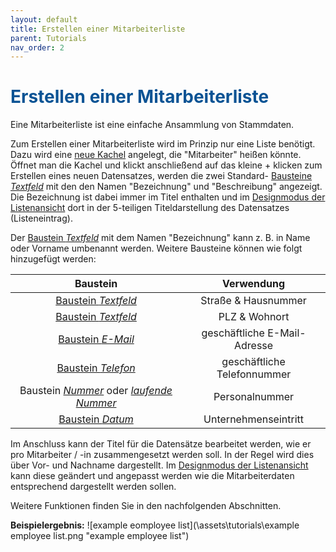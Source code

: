 ```yaml
---
layout: default
title: Erstellen einer Mitarbeiterliste
parent: Tutorials
nav_order: 2
---
```


# <span style="color:#0b5394">**Erstellen einer Mitarbeiterliste**</span>

Eine Mitarbeiterliste ist eine einfache Ansammlung von Stammdaten.

Zum Erstellen einer Mitarbeiterliste wird im Prinzip nur eine Liste benötigt. Dazu wird eine
[neue Kachel](/docs/design-mode-settings.html#arbeitsbereich)
angelegt, die "Mitarbeiter" heißen könnte. Öffnet man die Kachel und klickt anschließend auf das kleine +
klicken zum Erstellen eines neuen Datensatzes, werden die zwei Standard-
[Bausteine *Textfeld*](/docs/record-spec-settings.html#textfeld)
mit den den Namen "Bezeichnung" und "Beschreibung" angezeigt. Die Bezeichnung ist dabei immer im Titel enthalten
und im
[Designmodus der Listenansicht](/docs/design-mode-settings.html#liste)
dort in der 5-teiligen Titeldarstellung des Datensatzes (Listeneintrag).

Der
[Baustein *Textfeld*](/docs/record-spec-settings.html#textfeld)
mit dem Namen "Bezeichnung" kann z. B. in Name oder Vorname umbenannt werden. Weitere
Bausteine können wie folgt hinzugefügt werden:

| Baustein                                  | Verwendung
|:------:                                   |:------:
| [Baustein *Textfeld*](/docs/record-spec-settings.html#textfeld)                       | Straße & Hausnummer
| [Baustein *Textfeld*](/docs/record-spec-settings.html#textfeld)                       | PLZ & Wohnort
| [Baustein *E-Mail*](/docs/record-spec-settings.html#e-mail)                         | geschäftliche E-Mail-Adresse
| [Baustein *Telefon*](/docs/record-spec-settings.html#telefon)                       | geschäftliche Telefonnummer
| Baustein [*Nummer*](/docs/record-spec-settings.html#nummer) oder [*laufende Nummer*](/docs/record-spec-settings.html#laufende-nummer)  | Personalnummer
| [Baustein *Datum*](/docs/record-spec-settings.html#datum)                          | Unternehmenseintritt

Im Anschluss kann der Titel für die Datensätze bearbeitet werden, wie er pro Mitarbeiter / -in zusammengesetzt
werden soll. In der Regel wird dies über Vor- und Nachname dargestellt. Im
[Designmodus der Listenansicht](/docs/design-mode-settings.html#liste)
kann diese geändert und angepasst werden wie die Mitarbeiterdaten entsprechend dargestellt werden sollen.

Weitere Funktionen finden Sie in den nachfolgenden Abschnitten.

**Beispielergebnis:**
![example eomployee list](\assets\tutorials\example employee list.png "example employee list")